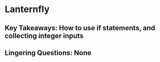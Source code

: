 # Lanternfly


## Key Takeaways: How to use if statements, and collecting integer inputs


## Lingering Questions: None